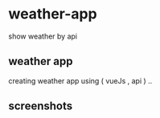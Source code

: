 # weather-app
show weather by api 

<h2> weather app </h2> 

creating weather app using ( vueJs , api ) ..

<h2> screenshots </h2> 


